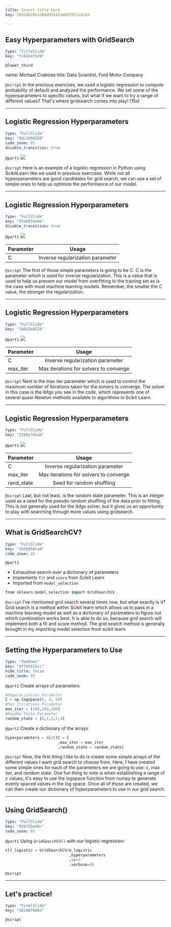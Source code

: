 ```yaml
---
title: Insert title here
key: 50d2db29b3db8d93542da0d39fcc8cb0

---
```

## Easy Hyperparameters with GridSearch

```yaml
type: "TitleSlide"
key: "fc62b4f5d9"
```

`@lower_third`

name: Michael Crabtree
title: Data Scientist, Ford Motor Company


`@script`
In the previous exercises, we used a logistic regression to compute probability of default and analyzed the performance.
We set some of the hyperparameters to specific values, but what if we want to try a range of different values?
That's where gridsearch comes into play! (15s)


---
## Logistic Regression Hyperparameters

```yaml
type: "FullSlide"
key: "8dc2d60288"
code_zoom: 85
disable_transition: true
```

`@part1`
![](https://assets.datacamp.com/production/repositories/4760/datasets/9e1b32b308b688ee903b5ff0aee5455be1c5276e/logi_reg_blank.PNG)


`@script`
Here is an example of a logistic regression in Python using ScikitLearn like we used in previous exercises.
While not all hyperparameters are good candidates for grid search, we can use a set of simple ones to help us optimize the performance of our model.


---
## Logistic Regression Hyperparameters

```yaml
type: "FullSlide"
key: "55ab6f4abe"
disable_transition: true
```

`@part1`
![](https://assets.datacamp.com/production/repositories/4760/datasets/cb137dc0a088452d41dc3f41a92199dbfb1a3be9/logi_reg_c.PNG)

| Parameter     | Usage           |
| ------------- |:-------------:|
| C             | Inverse regularization parameter|


`@script`
The first of those simple parameters is going to be C.  C is the parameter which is used for inverse regularization.
This is a value that is used to help us prevent our model from overfitting to the training set as is the case with most machine learning models.  Remember, the smaller the C value, the stronger the regularization.


---
## Logistic Regression Hyperparameters

```yaml
type: "FullSlide"
key: "7b815b8525"
```

`@part1`
![](https://assets.datacamp.com/production/repositories/4760/datasets/dcd6fc37e3115ce7d962e56cb87900de5e3d49a9/logi_reg_maxiter.PNG)

| Parameter     | Usage           |
| ------------- |:-------------:|
| C             | Inverse regularization parameter|
| max_iter    | Max iterations for solvers to converge      |


`@script`
Next is the max iter parameter which is used to control the maximum number of iterations taken for the solvers to converge.  The solver in this case is the lbfgs you see in the code, which represents one of several quasi-Newton methods available to algorithms in Scikit Learn.


---
## Logistic Regression Hyperparameters

```yaml
type: "FullSlide"
key: "2166e7d1ab"
```

`@part1`
![](https://assets.datacamp.com/production/repositories/4760/datasets/1dfc5741e700d7e2ba3204377426644f1f0be31b/logi_reg_randstate.PNG)

| Parameter     | Usage           |
| ------------- |:-------------:|
| C             | Inverse regularization parameter|
| max_iter    | Max iterations for solvers to converge      |
| rand_state | Seed for random shuffling      |


`@script`
Last, but not least, is the random state parameter.  This is an integer used as a seed for the pseudo random shuffling of the data prior to fitting.  This is not generally used for the lbfgs solver, but it gives us an opportunity to play with searching through more values using gridsearch.


---
## What is GridSearchCV?

```yaml
type: "FullSlide"
key: "2b56850ca0"
code_zoom: 85
```

`@part1`
- Exhaustive search over a dictionary of parameters
- Implements `fit` and `score` from Scikit Learn
- Imported from `model_selection`
```python
from sklearn.model_selection import GridSearchCV
```


`@script`
I've mentioned grid search several times now, but what exactly is it?
Grid search is a method within Scikit learn which allows us to pass in a machine learning model as well as a dictionary of parameters to figure out which combination works best.
It is able to do so, because grid search will implement both a fit and score method.
The grid search method is generally brought in my importing model selection from scikit learn.


---
## Setting the Hyperparameters to Use

```yaml
type: "TwoRows"
key: "9ffb5572cc"
hide_title: false
code_zoom: 85
```

`@part1`
Create arrays of parameters
```python
#Regularization Parameter
C = np.logspace(0, 4, 60)
#Max Iterations Parameter
max_iter = [100,200,300]
#Random State Parameter
random_state = [0,1,2,3,4]
```


`@part2`
Create a dictionary of the arrays
```python
hyperparameters = dict(C = C
                       ,max_iter = max_iter
                       ,random_state = random_state)
```


`@script`
Now, the first thing I like to do is create some simple arrays of the different values I want grid search to choose from.
Here, I have created some simple ones for each of the parameters we are going to use: c, max iter, and random state.  One fun thing to note is when establishing a range of c values, it's easy to use the logspace function from numpy to generate evenly spaced values in the log space.
Once all of those are created, we can then create our dictionary of hyperparameters to use in our grid search.


---
## Using GridSearch()

```yaml
type: "FullSlide"
key: "95bf2beddc"
code_zoom: 85
```

`@part1`
Using `GridSearchCV()` with our logistic regression:
```python
clf_logistic = GridSearchCV(m_logistic
                            ,hyperparameters
                            ,cv=5
                            ,verbose=0)
```


`@script`



---
## Let's practice!

```yaml
type: "FinalSlide"
key: "3824076083"
```

`@script`


